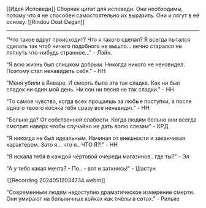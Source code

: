 [[Идея Исповеди]]
Сборник цитат для исповеди. Они необходимы, потому что я не способен самостоятельно их выразить. Они и лягут в её основу.
[[Rindou Dost Degan]]

---

"Что такое вдруг происходит? Что я такого сделал? Я всегда пытался сделать так чтоб ничего подобного не вышло... вечно старался не ляпнуть что-нибудь странное..." - Лэйн.

"Я всю жизнь был слишком добрым. Никогда никого не ненавидел. Поэтому стал ненавидеть себя." - НН

"Меня убили в Январе. И смерть была эта так сладка. Как ни был сладок ни один мой день. Ни сон ни песня не так сладки." - НН

"То самое чувство, когда всех прощаешь за любые поступки, а после одного твоего косяка тебя сразу все ненавидят." - НН

"Больно да? От собственной слабости. Когда людям больно они всегда смотрят наверх чтобы случайно не дать волю слезам" - КРД

"Я никогда не был идеальным. Начиная от внешности и заканчивая характером. Зато я... что я.. ЧТО Я?!" - НН

"Я искала тебя в каждой чёртовой очереди магазинов.. где ты?" - Эл

"А у тебя какая мечта? - По.. - вот и заткнись!" - Шастун

![[Recording 20240512034734.webm]]

"Современным людям недоступно драматическое измерение смерти. Они умирают на больничных койках как пчёлы в сотах." - Рильке

